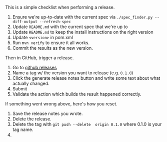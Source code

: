 This is a simple checklist when performing a release.

1. Ensure we're up-to-date with the current spec via `./spec_finder.py --diff-output --refresh-spec`
2. Update `README.md` with the current spec that we're up to
3. Update `README.md` to keep the install instructions on the right version
4. Update `<version>` in pom.xml
5. Run `mvn verify` to ensure it all works.
6. Commit the results as the new version.

Then in GitHub, trigger a release.

1. Go to [github releases](https://github.com/open-feature/java-sdk/releases/new)
2. Name a tag w/ the version you want to release (e.g. `0.1.0`)
3. Click the generate release notes button and write some text about what actually changed.
4. Submit
5. Validate the action which builds the result happened correctly.

If something went wrong above, here's how you reset.
1. Save the release notes you wrote.
2. Delete the release.
3. Delete the tag with `git push --delete  origin 0.1.0` where 0.1.0 is your tag name.
4. 